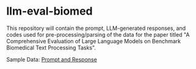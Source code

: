 # llm-eval-biomed
This repository will contain the prompt, LLM-generated responses, and codes used for pre-processing/parsing of the data for the paper titled "A Comprehensive Evaluation of Large Language Models on Benchmark Biomedical Text Processing Tasks".

Sample Data: [Prompt and Response](https://drive.google.com/drive/folders/1NxmshDHP5aDzjFRfxR7ct3H42h53vs7L)
